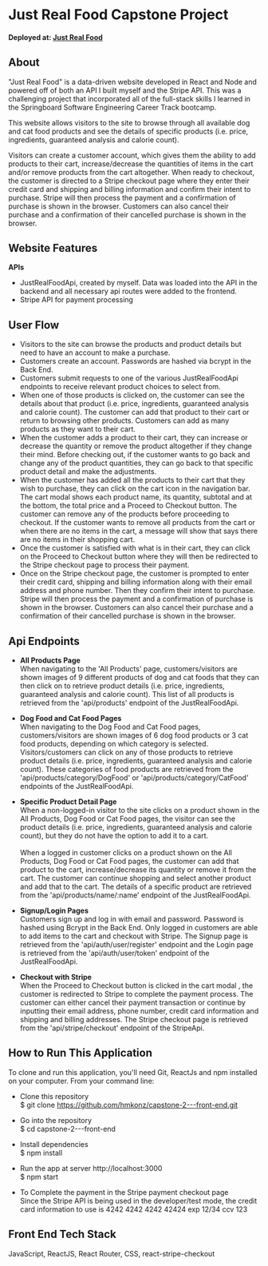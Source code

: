 # Just Real Food Capstone Project

#### Deployed at:  [Just Real Food](https://capstone-2-frontend-tqq5.onrender.com "The best site for dog and cat food")

## About <br>
"Just Real Food" is a data-driven website developed in React and Node and powered off of both an API I built myself and the Stripe API.  This was a challenging project that incorporated all of the full-stack skills I learned in the Springboard Software Engineering Career Track bootcamp.

This website allows visitors to the site to browse through all available dog and cat food products and see the details of specific products (i.e. price, ingredients, guaranteed analysis and calorie count). 

Visitors can create a customer account, which gives them the ability to add products to their cart, increase/decrease the quantities of items in the cart and/or remove products from the cart altogether. When ready to checkout, the customer is directed to a Stripe checkout page where they enter their credit card and shipping and billing information and confirm their intent to purchase. Stripe will then process the payment and a confirmation of purchase is shown in the browser. Customers can also cancel their purchase and a confirmation of their cancelled purchase is shown in the browser.
<br>

## Website Features <br>
**APIs**
<br>
* JustRealFoodApi, created by myself. Data was loaded into the API in the backend and all necessary api routes were added to the frontend. <br>
* Stripe API for payment processing

## User Flow<br>
* Visitors to the site can browse the products and product details but need to have an account to make a purchase.
* Customers create an account. Passwords are hashed via bcrypt in the Back End.
* Customers submit requests to one of the various JustRealFoodApi endpoints to receive relevant product choices to select from.
* When one of those products is clicked on, the customer can see the details about that product (i.e. price, ingredients, guaranteed analysis and calorie count). The customer can add that product to their cart or return to browsing other products. Customers can add as many products as they want to their cart.
* When the customer adds a product to their cart, they can increase or decrease the quantity or remove the product altogether if they change their mind. Before checking out, if the customer wants to go back and change any of the product quantities, they can go back to that specific product detail and make the adjustments.
* When the customer has added all the products to their cart that they wish to purchase, they can click on the cart icon in the navigation bar. The cart modal shows each product name, its quantity, subtotal and at the bottom, the total price and a Proceed to Checkout button. The customer can remove any of the products before proceeding to checkout. If the customer wants to remove all products from the cart or when there are no items in the cart, a message will show that says there are no items in their shopping cart.
* Once the customer is satisfied with what is in their cart, they can click on the Proceed to Checkout button where they will then be redirected to the Stripe checkout page to process their payment.
* Once on the Stripe checkout page, the customer is prompted to enter their credit card, shipping and billing information along with their email address and phone number. Then they confirm their intent to purchase. Stripe will then process the payment and a confirmation of purchase is shown in the browser. Customers can also cancel their purchase and a confirmation of their cancelled purchase is shown in the browser.

## Api Endpoints <br>
* **All Products Page** <br>
When navigating to the 'All Products' page, customers/visitors are shown images of 9 different products of dog and cat foods that they can then click on to retrieve product details (i.e. price, ingredients, guaranteed analysis and calorie count). This list of all products is retrieved from the 'api/products' endpoint of the JustRealFoodApi. <br>

* **Dog Food and Cat Food Pages** <br>
When navigating to the Dog Food and Cat Food pages, customers/visitors are shown images of 6 dog food products or 3 cat food products, depending on which category is selected. Visitors/customers can click on any of those products to retrieve product details (i.e. price, ingredients, guaranteed analysis and calorie count). These categories of food products are retrieved from the 'api/products/category/DogFood' or 'api/products/category/CatFood' endpoints of the JustRealFoodApi. <br>

* **Specific Product Detail Page** <br>
When a non-logged-in visitor to the site clicks on a product shown in the All Products, Dog Food or Cat Food pages, the visitor can see the product details (i.e. price, ingredients, guaranteed analysis and calorie count), but they do not have the option to add it to a cart. <br><br>
When a logged in customer clicks on a product shown on the All Products, Dog Food or Cat Food pages, the customer can add that product to the cart, increase/decrease its quantity or remove it from the cart. The customer can continue shopping and select another product and add that to the cart. The details of a specific product are retrieved from the 'api/products/name/:name' endpoint of the JustRealFoodApi. <br>

* **Signup/Login Pages** <br>
Customers sign up and log in with email and password. Password is hashed using Bcrypt in the Back End. Only logged in customers are able to add items to the cart and checkout with Stripe. The Signup page is retrieved from the 'api/auth/user/register' endpoint and the Login page is retrieved from the 'api/auth/user/token' endpoint of the JustRealFoodApi.<br>

* **Checkout with Stripe** <br>
When the Proceed to Checkout button is clicked in the cart modal , the customer is redirected to Stripe to complete the payment process. The customer can either cancel their payment transaction or continue by inputting their email address, phone number, credit card information and shipping and billing addresses. The Stripe checkout page is retrieved from the 'api/stripe/checkout' endpoint of the StripeApi.<br>


## How to Run This Application

To clone and run this application, you'll need Git, ReactJs and npm installed on your computer. From your command line:

* Clone this repository <br>
$ git clone https://github.com/hmkonz/capstone-2---front-end.git

* Go into the repository <br>
$ cd capstone-2---front-end

* Install dependencies <br>
$ npm install

* Run the app at server http://localhost:3000 <br>
$ npm start

* To Complete the payment in the Stripe payment checkout page <br>
  Since the Stripe API is being used in the developer/test mode, the credit card information to use is 4242 4242 4242 42424 exp 12/34 ccv 123 <br>

## Front End Tech Stack <br>
JavaScript, ReactJS, React Router, CSS, react-stripe-checkout <br>
